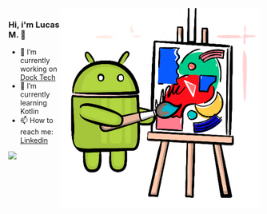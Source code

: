 <img align="right" src="https://github.com/lkmuniz/lkmuniz/blob/main/android-paint-transparent3.png" alt="Android symbol painting" width=400px height=400px/>

### Hi, i'm Lucas M. 👋

- 🔭 I’m currently working on [Dock Tech](https://dock.tech/)
- 🌱 I’m currently learning Kotlin
- 📫 How to reach me: [Linkedin](https://www.linkedin.com/in/llmuniz/)

<img align="left" src="https://github-readme-stats.vercel.app/api/top-langs/?username=lkmuniz&layout=compact&theme=vue" />
